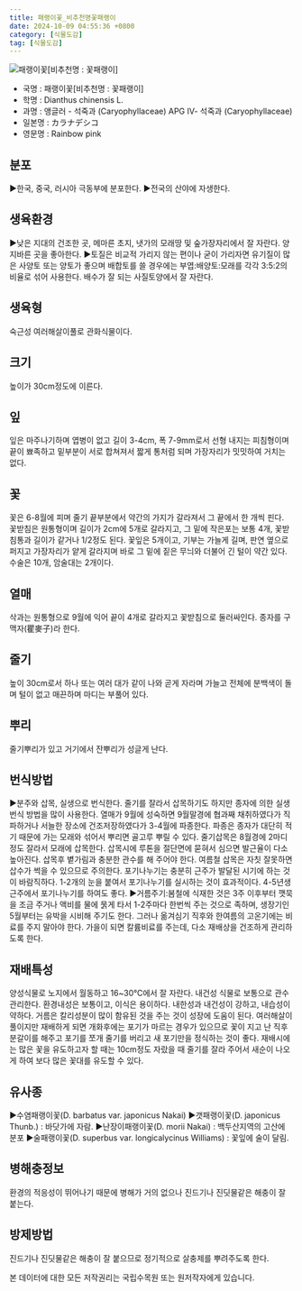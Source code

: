 ```yaml
---
title: 패랭이꽃_비추천명꽃패랭이
date: 2024-10-09 04:55:36 +0800
category: [식물도감]
tag: [식물도감]
---
```




![패랭이꽃[비추천명 : 꽃패랭이]](/fileUpload/plants/basic/Caryophyllaceae/Dianthus/9076/1_th2.JPG)
- 국명 : 패랭이꽃[비추천명 : 꽃패랭이]
- 학명 : Dianthus chinensis L.
- 과명 : 앵글러 - 석죽과 (Caryophyllaceae) APG Ⅳ- 석죽과 (Caryophyllaceae)
- 일본명 : カラナデシコ
- 영문명 : Rainbow pink


## 분포
▶한국, 중국, 러시아 극동부에 분포한다.▶전국의 산야에 자생한다.
## 생육환경
▶낮은 지대의 건조한 곳, 메마른 초지, 냇가의 모래땅 및 숲가장자리에서 잘 자란다. 양지바른 곳을 좋아한다. ▶토질은 비교적 가리지 않는 편이나 굳이 가리자면 유기질이 많은 사양토 또는 양토가 좋으며 배합토를 쓸 경우에는 부엽:배양토:모래를 각각 3:5:2의 비율로 섞어 사용한다. 배수가 잘 되는 사질토양에서 잘 자란다.
## 생육형
숙근성 여러해살이풀로 관화식물이다.
## 크기
높이가 30cm정도에 이른다.
## 잎
잎은 마주나기하며 엽병이 없고 길이 3-4cm, 폭 7-9mm로서 선형 내지는 피침형이며 끝이 뾰족하고 밑부분이 서로 합쳐져서 짧게 통처럼 되며 가장자리가 밋밋하여 거치는 없다.
## 꽃
꽃은 6-8월에 피며 줄기 끝부분에서 약간의 가지가 갈라져서 그 끝에서 한 개씩 핀다. 꽃받침은 원통형이며 길이가 2cm에 5개로 갈라지고, 그 밑에 작은포는 보통 4개, 꽃받침통과 길이가 같거나 1/2정도 된다. 꽃잎은 5개이고, 기부는 가늘게 길며, 판연 옆으로 퍼지고 가장자리가 얕게 갈라지며 바로 그 밑에 짙은 무늬와 더불어 긴 털이 약간 있다. 수술은 10개, 암술대는 2개이다.
## 열매
삭과는 원통형으로 9월에 익어 끝이 4개로 갈라지고 꽃받침으로 둘러싸인다. 종자를 구맥자(瞿麥子)라 한다.
## 줄기
높이 30cm로서 하나 또는 여러 대가 같이 나와 곧게 자라며 가늘고 전체에 분백색이 돌며 털이 없고 매끈하며 마디는 부풀어 있다.
## 뿌리
줄기뿌리가 있고 거기에서 잔뿌리가 성글게 난다.
## 번식방법
▶분주와 삽목, 실생으로 번식한다. 줄기를 잘라서 삽목하기도 하지만 종자에 의한 실생번식 방법을 많이 사용한다. 열매가 9월에 성숙하면 9월말경에 협과째 채취하였다가 직파하거나 서늘한 장소에 건조저장하였다가 3-4월에 파종한다. 파종은 종자가 대단히 적기 때문에 가는 모래와 섞어서 뿌리면 골고루 뿌릴 수 있다. 줄기삽목은 8월경에 2마디 정도 잘라서 모래에 삽목한다. 삽목시에 루톤을 절단면에 묻혀서 심으면 발근율이 다소 높아진다. 삽목후 볕가림과 충분한 관수를 해 주어야 한다. 여름철 삽목은 자칫 잘못하면 삽수가 썩을 수 있으므로 주의한다. 포기나누기는 충분히 근주가 발달된 시기에 하는 것이 바람직하다. 1-2개의 눈을 붙여서 포기나누기를 실시하는 것이 효과적이다. 4-5년생 근주에서 포기나누기를 하여도 좋다.▶거름주기:봄철에 식재한 것은 3주 이후부터 깻묵을 조금 주거나 액비를 물에 묽게 타서 1-2주마다 한번씩 주는 것으로 족하며, 생장기인 5월부터는 유박을 시비해 주기도 한다. 그러나 옮겨심기 직후와 한여름의 고온기에는 비료를 주지 말아야 한다. 가을이 되면 칼륨비료를 주는데, 다소 재배상을 건조하게 관리하도록 한다.
## 재배특성
양성식물로 노지에서 월동하고 16~30℃에서 잘 자란다. 내건성 식물로 보통으로 관수 관리한다. 환경내성은 보통이고, 이식은 용이하다. 내한성과 내건성이 강하고, 내습성이 약하다. 거름은 칼리성분이 많이 함유된 것을 주는 것이 성장에 도움이 된다. 여러해살이풀이지만 재배하게 되면 개화후에는 포기가 마르는 경우가 있으므로 꽃이 지고 난 직후 분갈이를 해주고 포기를 쪼개 줄기를 버리고 새 포기만을 정식하는 것이 좋다. 재배시에는 많은 꽃을 유도하고자 할 때는 10cm정도 자랐을 때 줄기를 잘라 주어서 새순이 나오게 하여 보다 많은 꽃대를 유도할 수 있다.
## 유사종
▶수염패랭이꽃(D. barbatus var. japonicus Nakai)▶갯패랭이꽃(D. japonicus Thunb.) : 바닷가에 자람.▶난장이패랭이꽃(D. morii Nakai) : 백두산지역의 고산에 분포▶술패랭이꽃(D. superbus var. longicalycinus Williams) : 꽃잎에 술이 달림.
## 병해충정보
환경의 적응성이 뛰어나기 때문에 병해가 거의 없으나 진드기나 진딧물같은 해충이 잘 붙는다.
## 방제방법
진드기나 진딧물같은 해충이 잘 붙으므로 정기적으로 살충제를 뿌려주도록 한다.






본 데이터에 대한 모든 저작권리는 국립수목원 또는 원저작자에게 있습니다.
